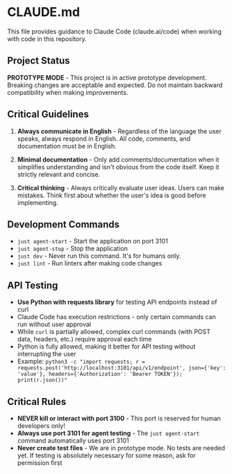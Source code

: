 # CLAUDE.md

This file provides guidance to Claude Code (claude.ai/code) when working with code in this repository.

## Project Status

**PROTOTYPE MODE** - This project is in active prototype development. Breaking changes are acceptable and expected. Do not maintain backward compatibility when making improvements.

## Critical Guidelines

1. **Always communicate in English** - Regardless of the language the user speaks, always respond in English. All code, comments, and documentation must be in English.

2. **Minimal documentation** - Only add comments/documentation when it simplifies understanding and isn't obvious from the code itself. Keep it strictly relevant and concise.

3. **Critical thinking** - Always critically evaluate user ideas. Users can make mistakes. Think first about whether the user's idea is good before implementing.

## Development Commands

- `just agent-start` - Start the application on port 3101
- `just agent-stop` - Stop the application
- `just dev` - Never run this command. It's for humans only.
- `just lint` - Run linters after making code changes

## API Testing

- **Use Python with requests library** for testing API endpoints instead of curl
- Claude Code has execution restrictions - only certain commands can run without user approval
- While `curl` is partially allowed, complex curl commands (with POST data, headers, etc.) require approval each time
- Python is fully allowed, making it better for API testing without interrupting the user
- Example: `python3 -c "import requests; r = requests.post('http://localhost:3101/api/v1/endpoint', json={'key': 'value'}, headers={'Authorization': 'Bearer TOKEN'}); print(r.json())"`

## Critical Rules

- **NEVER kill or interact with port 3100** - This port is reserved for human developers only!
- **Always use port 3101 for agent testing** - The `just agent-start` command automatically uses port 3101
- **Never create test files** - We are in prototype mode. No tests are needed yet. If testing is absolutely necessary for some reason, ask for permission first

